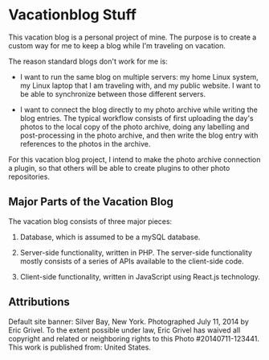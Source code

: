 # Vacationblog Stuff

This vacation blog is a personal project of mine. The purpose is to create
a custom way for me to keep a blog while I'm traveling on vacation.

The reason standard blogs don't work for me is:

 - I want to run the same blog on multiple servers: my home Linux system, my Linux laptop that I am traveling with, and my public website. I want to be able to synchronize between those different servers.

 - I want to connect the blog directly to my photo archive while writing the blog entries. The typical workflow consists of first uploading the day's photos to the local copy of the photo archive, doing any labelling and post-processing in the photo archive, and then write the blog entry with references to the photos in the archive.

For this vacation blog project, I intend to make the photo archive connection a plugin, so that others will be able to create plugins to other photo repositories.

## Major Parts of the Vacation Blog

The vacation blog consists of three major pieces:

1. Database, which is assumed to be a mySQL database.

2. Server-side functionality, written in PHP. The server-side functionality mostly consists of a series of APIs available to the client-side code.

3. Client-side functionality, written in JavaScript using React.js technology.

## Attributions

Default site banner: Silver Bay, New York. Photographed July 11, 2014 by Eric Grivel. To the extent possible under law, Eric Grivel has waived all copyright and related or neighboring rights to this Photo #20140711-123441. This work is published from: United States.
